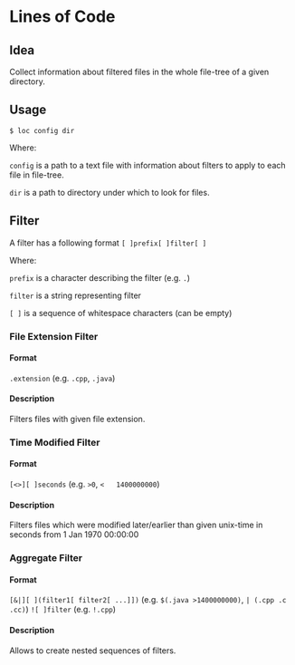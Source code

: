 # Lines of Code

## Idea
Collect information about filtered files in the whole file-tree of a given directory.

## Usage
`$ loc config dir`

Where:

`config` is a path to a text file with information about filters to apply to each file in file-tree.

`dir` is a path to directory under which to look for files.

## Filter
A filter has a following format `[ ]prefix[ ]filter[ ]`

Where:

`prefix` is a character describing the filter (e.g. `.`)

`filter` is a string representing filter

`[ ]` is a sequence of whitespace characters (can be empty)

### File Extension Filter
#### Format 
`.extension` (e.g. `.cpp`, `.java`)
#### Description
Filters files with given file extension.

### Time Modified Filter
#### Format 
`[<>][ ]seconds` (e.g. `>0`, `<   1400000000`)
#### Description
Filters files which were modified later/earlier than given unix-time in seconds from 1 Jan 1970 00:00:00

### Aggregate Filter
#### Format
`[&|][ ](filter1[ filter2[ ...]])` (e.g. `$(.java >1400000000)`, `| (.cpp .c .cc)`)
`![ ]filter` (e.g. `!.cpp`)
#### Description
Allows to create nested sequences of filters.
